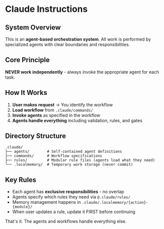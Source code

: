 # Claude Instructions

## System Overview

This is an **agent-based orchestration system**. All work is performed by specialized agents with clear boundaries and responsibilities.

## Core Principle

**NEVER work independently** - always invoke the appropriate agent for each task.

## How It Works

1. **User makes request** → You identify the workflow
2. **Load workflow** from `.claude/commands/`
3. **Invoke agents** as specified in the workflow
4. **Agents handle everything** including validation, rules, and gates

## Directory Structure

```
.claude/
├── agents/        # Self-contained agent definitions
├── commands/      # Workflow specifications
├── rules/         # Modular rule files (agents load what they need)
└── .localmemory/  # Temporary work storage (never commit)
```

## Key Rules

- Each agent has **exclusive responsibilities** - no overlap
- Agents specify which rules they need via `@.claude/rules/`
- Memory management happens in `.claude/.localmemory/{action}-{module}/`
- When user updates a rule, update it FIRST before continuing

That's it. The agents and workflows handle everything else.